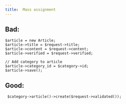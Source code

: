 ```yaml
---
title:  Mass assignment
---
```

## Bad:


    $article = new Article;
    $article->title = $request->title;
    $article->content = $request->content;
    $article->verified = $request->verified;

    // Add category to article
    $article->category_id = $category->id;
    $article->save();



## Good:


     $category->article()->create($request->validated());






